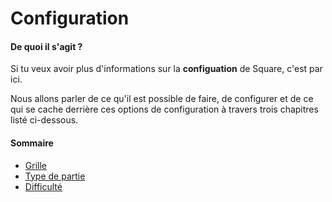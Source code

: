 # Configuration

#### De quoi il s'agit ?

Si tu veux avoir plus d'informations sur la **configuation** de Square, c'est par ici.

Nous allons parler de ce qu'il est possible de faire, de configurer et de ce qui se cache derrière ces options de configuration à travers trois chapitres listé ci-dessous.

#### Sommaire

- [Grille]({{site.baseUrl}}/config/grid/)
- [Type de partie]({{site.baseUrl}}/config/type/)
- [Difficulté]({{site.baseUrl}}/config/level/)
